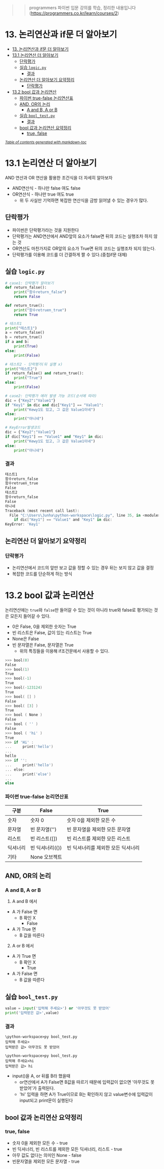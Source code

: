 >> programmers 파이썬 입문 강의를 학습, 정리한 내용입니다 (https://programmers.co.kr/learn/courses/2)

# 13. 논리연산과 if문 더 알아보기

- [13. 논리연산과 if문 더 알아보기](#13-논리연산과-if문-더-알아보기)
- [13.1 논리연산 더 알아보기](#131-논리연산-더-알아보기)
  - [단락평가](#단락평가)
  - [실습 `logic.py`](#실습-logicpy)
    - [결과](#결과)
  - [논리연산 더 알아보기 요약정리](#논리연산-더-알아보기-요약정리)
    - [단락평가](#단락평가-1)
- [13.2 bool 값과 논리연산](#132-bool-값과-논리연산)
    - [파이썬 true-false 논리연산표](#파이썬-true-false-논리연산표)
  - [AND, OR의 논리](#and-or의-논리)
    - [A and B, A or B](#a-and-b-a-or-b)
  - [실습 `bool_test.py`](#실습-bool_testpy)
    - [결과](#결과-1)
  - [bool 값과 논리연산 요약정리](#bool-값과-논리연산-요약정리)
    - [true, false](#true-false)

<small><i><a href='http://ecotrust-canada.github.io/markdown-toc/'>Table of contents generated with markdown-toc</a></i></small>


# 13.1 논리연산 더 알아보기
AND 연산과 OR 연산을 활용한 조건식을 더 자세히 알아보자
* AND연산식 - 하나만 false 여도 false
* OR연산식 - 하나만 true 여도 true
    * 위 두 사실만 기억하면 복잡한 연산식을 금방 읽어낼 수 있는 경우가 많다.
## 단락평가
* 파이썬은 단락평가라는 것을 지원한다
* 단락평가는 AND연산에서 AND앞의 요소가 false면 뒤의 코드는 실행조차 하지 않는 것
* OR연산도 마찬가지로 OR앞의 요소가 True면 뒤의 코드는 실행조차 되지 않는다.
* 단락평가를 이용해 코드를 더 간결하게 짤 수 있다.(중첩if문 대체)
## 실습 `logic.py`
```py
# case1: 단락평가 알아보기
def return_false():
    print("함수return_false")
    return False

def return_true():
    print("함수retruen_true")
    return True

# 테스트1
print("테스트1")
a = return_false()
b = return_true()
if a and b:
    print(True)
else:
    print(False)

# 테스트2 - 단락평가(뒤 실행 x)
print("테스트2")
if return_false() and return_true():
    print("True")
else:
    print(False)

# case2: 단락평가 에러 발생 가능 코드(순서에 따라)
dic = {"Key2":"Value1"}
if "Key1" in dic and dic["Key1"] == "Value1":
    print("Kewy1도 있고, 그 값은 Value1이네")
else:
    print("아니네")

# KeyError발생코드
dic = {"Key2":"Value1"}
if dic["Key1"] == "Value1" and "Key1" in dic:
    print("Kewy1도 있고, 그 값은 Value1이네")
else:
    print("아니네")
```
### 결과
```powershell
테스트1
함수return_false
함수retruen_true
False
테스트2
함수return_false
False
아니네
Traceback (most recent call last):
  File "C:\Users\Junha\python-workspace\logic.py", line 35, in <module>
    if dic["Key1"] == "Value1" and "Key1" in dic:
KeyError: 'Key1'
```
## 논리연산 더 알아보기 요약정리
### 단락평가
* 논리연산에서 코드의 앞만 보고 값을 정할 수 있는 경우 뒤는 보지 않고 값을 결정
* 복잡한 코드를 단순하게 하는 방식


# 13.2 bool 값과 논리연산
논리연산에는 `true`와 `false`만 들어갈 수 있는 것이 아니라 true와 false로 평가되는 것은 모든지 들어갈 수 있다.
* 0은 False, 0을 제외한 숫자는 True
* 빈 리스트은 False, 값이 있는 리스트는 True
* None은 False
* 빈 문자열은 False, 문자열은 True
  * 위의 특징들을 이용해 if조건문에서 사용할 수 있다.
```powershell
>>> bool(0)
False
>>> bool(1)
True
>>> bool(-1)
True
>>> bool(-123124)
True
>>> bool( [] )
False
>>> bool( [3] )
True
>>> bool ( None )
False
>>> bool ( '' )
False
>>> bool ( 'hi' )
True
>>> if 'Hi' :
...     print('hello')
...
hello
>>> if '':
...     print('hello')
... else:
...     print('else')
... 
else
```
### 파이썬 true-false 논리연산표
구분|	False|	True
---|---|---
숫자|	숫자 0|	숫자 0을 제외한 모든 수
문자열|	빈 문자열('')|	빈 문자열을 제외한 모든 문자열
리스트|	빈 리스트([])|	빈 리스트를 제외한 모든 리스트
딕셔너리|	빈 딕셔너리({})|	빈 딕셔너리를 제외한 모든 딕셔너리
기타|	None 오브젝트|	
## AND, OR의 논리
### A and B, A or B
1.  A and B 에서
   *  A 가 False 면 
      *  B 확인 X 
         *  False
   *  A 가 True 면
      *  B 값을 따른다

2.  A or B 에서
   *  A 가 True 면
      *  B 확인 X 
         *  True
   *  A 가 False 면 
      *  B 값을 따른다

## 실습 `bool_test.py`
```py
value = input('입력해 주세요>') or '아무것도 못 받았어'
print('입력받은 값>',value)
```
### 결과
```
\python-workspace>py bool_test.py
입력해 주세요>
입력받은 값> 아무것도 못 받았어

\python-workspace>py bool_test.py
입력해 주세요>hi
입력받은 값> hi
```
* input()을 A, or 뒤를 B라 했을때
  * or연산에서 A가 False면 B값을 따르기 때문에 입력값이 없으면 '아무것도 못 받았어'가 출력된다.
  * 'hi' 입력을 하면 A가 True이므로 B는 확인하지 않고 value변수에 입력값이 input되고 print문이 실행된다

## bool 값과 논리연산 요약정리
### true, false
* 숫자 0을 제외한 모든 수 - true
* 빈 딕셔너리, 빈 리스트를 제외한 모든 딕셔너리, 리스트 - true
* 아무 값도 없다는 의미인 None - false
* 빈문자열을 제외한 모든 문자열 - true